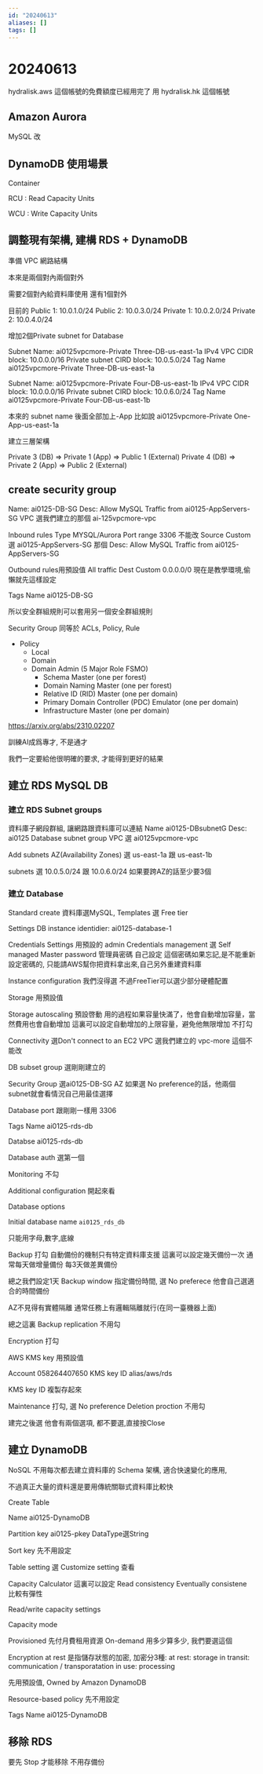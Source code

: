 ```yaml
---
id: "20240613"
aliases: []
tags: []
---
```


# 20240613

hydralisk.aws 這個帳號的免費額度已經用完了
用 hydralisk.hk 這個帳號

## Amazon Aurora

MySQL 改

## DynamoDB 使用場景

Container

RCU : Read Capacity Units

WCU : Write Capacity Units

## 調整現有架構, 建構 RDS + DynamoDB

準備 VPC 網路結構

本來是兩個對內兩個對外

需要2個對內給資料庫使用
還有1個對外

目前的
Public 1: 10.0.1.0/24
Public 2: 10.0.3.0/24
Private 1: 10.0.2.0/24
Private 2: 10.0.4.0/24

增加2個Private subnet for Database

Subnet Name: ai0125vpcmore-Private Three-DB-us-east-1a
IPv4 VPC CIDR block: 10.0.0.0/16
Private subnet CIRD block: 10.0.5.0/24
Tag Name ai0125vpcmore-Private Three-DB-us-east-1a

Subnet Name: ai0125vpcmore-Private Four-DB-us-east-1b
IPv4 VPC CIDR block: 10.0.0.0/16
Private subnet CIRD block: 10.0.6.0/24
Tag Name ai0125vpcmore-Private Four-DB-us-east-1b

本來的 subnet name 後面全部加上-App
比如說 ai0125vpcmore-Private One-App-us-east-1a

建立三層架構

Private 3 (DB) => Private 1 (App) => Public 1 (External)
Private 4 (DB) => Private 2 (App) => Public 2 (External)

## create security group

Name: ai0125-DB-SG
Desc: Allow MySQL Traffic from ai0125-AppServers-SG
VPC 選我們建立的那個 ai-125vpcmore-vpc

Inbound rules
Type MYSQL/Aurora
Port range 3306 不能改
Source Custom 選 ai0125-AppServers-SG 那個
Desc: Allow MySQL Traffic from ai0125-AppServers-SG

Outbound rules用預設值
All traffic
Dest Custom 0.0.0.0/0
現在是教學環境,偷懶就先這樣設定

Tags
Name ai0125-DB-SG

所以安全群組規則可以套用另一個安全群組規則

Security Group
同等於 ACLs, Policy, Rule

-   Policy
    -   Local
    -   Domain
    -   Domain Admin (5 Major Role FSMO)
        -   Schema Master (one per forest)
        -   Domain Naming Master (one per forest)
        -   Relative ID (RID) Master (one per domain)
        -   Primary Domain Controller (PDC) Emulator (one per domain)
        -   Infrastructure Master (one per domain)

https://arxiv.org/abs/2310.02207

訓練AI成爲專才, 不是通才

我們一定要給他很明確的要求,
才能得到更好的結果

## 建立 RDS MySQL DB

### 建立 RDS Subnet groups

資料庫子網段群組, 讓網路跟資料庫可以連結
Name ai0125-DBsubnetG
Desc: ai0125 Database subnet group
VPC 選 ai0125vpcmore-vpc

Add subnets
AZ(Availability Zones)
選 us-east-1a 跟 us-east-1b

subnets 選 10.0.5.0/24 跟 10.0.6.0/24
如果要跨AZ的話至少要3個

### 建立 Database

Standard create
資料庫選MySQL,
Templates 選 Free tier

Settings
DB instance identidier: ai0125-database-1

Credentials Settings
用預設的 admin
Credentials management
選 Self managed
Master password 管理員密碼
自己設定
這個密碼如果忘記,是不能重新設定密碼的,
只能請AWS幫你把資料拿出來,自己另外重建資料庫

Instance configuration
我們沒得選
不過FreeTier可以選少部分硬體配置

Storage
用預設值

Storage autoscaling
預設啓動
用的過程如果容量快滿了，他會自動增加容量，當然費用也會自動增加
這裏可以設定自動增加的上限容量，避免他無限增加
不打勾

Connectivity
選Don't connect to an EC2
VPC 選我們建立的 vpc-more
這個不能改

DB subset group 選剛剛建立的

Security Group 選ai0125-DB-SG
AZ 如果選 No preference的話，他兩個subnet就會看情況自己用最佳選擇

Database port 跟剛剛一樣用 3306

Tags Name ai0125-rds-db

Databse ai0125-rds-db

Database auth 選第一個

Monitoring 不勾

Additional configuration 開起來看

Database options

Initial database name
`ai0125_rds_db`

只能用字母,數字,底線

Backup 打勾
自動備份的機制只有特定資料庫支援
這裏可以設定幾天備份一次
通常每天做增量備份
每3天做差異備份

總之我們設定1天
Backup window 指定備份時間,
選 No preferece 他會自己選適合的時間備份

AZ不見得有實體隔離
通常任務上有邏輯隔離就行(在同一臺機器上面)

總之這裏 Backup replication 不用勾

Encryption 打勾

AWS KMS key 用預設值

Account
058264407650
KMS key ID
alias/aws/rds

KMS key ID 複製存起來

Maintenance 打勾, 選 No preference
Deletion proction 不用勾

建完之後選 他會有兩個選項,
都不要選,直接按Close

## 建立 DynamoDB

NoSQL 不用每次都去建立資料庫的 Schema 架構,
適合快速變化的應用,

不過真正大量的資料還是要用傳統關聯式資料庫比較快

Create Table

Name ai0125-DynamoDB

Partition key
ai0125-pkey
DataType選String

Sort key 先不用設定

Table setting 選 Customize setting 查看

Capacity Calculator
這裏可以設定 Read consistency
Eventually consistene 比較有彈性

Read/write capacity settings

Capacity mode

Provisioned 先付月費租用資源
On-demand 用多少算多少, 我們要選這個

Encryption at rest 是指儲存狀態的加密,
加密分3種:
at rest: storage
in transit: communication / transporatation
in use: processing

先用預設值, Owned by Amazon DynamoDB

Resource-based policy 先不用設定

Tags
Name ai0125-DynamoDB

## 移除 RDS

要先 Stop 才能移除
不用存備份
